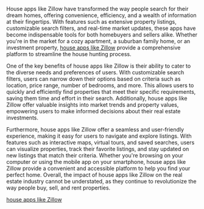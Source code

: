 House apps like Zillow have transformed the way people search for their dream homes, offering convenience, efficiency, and a wealth of information at their fingertips. With features such as extensive property listings, customizable search filters, and real-time market updates, these apps have become indispensable tools for both homebuyers and sellers alike. Whether you're in the market for a cozy apartment, a suburban family home, or an investment property, <a href="https://miracuves.com/solutions/zillow-clone/">house apps like Zillow</a>
 provide a comprehensive platform to streamline the house hunting process.

One of the key benefits of house apps like Zillow is their ability to cater to the diverse needs and preferences of users. With customizable search filters, users can narrow down their options based on criteria such as location, price range, number of bedrooms, and more. This allows users to quickly and efficiently find properties that meet their specific requirements, saving them time and effort in their search. Additionally, house apps like Zillow offer valuable insights into market trends and property values, empowering users to make informed decisions about their real estate investments.

Furthermore, house apps like Zillow offer a seamless and user-friendly experience, making it easy for users to navigate and explore listings. With features such as interactive maps, virtual tours, and saved searches, users can visualize properties, track their favorite listings, and stay updated on new listings that match their criteria. Whether you're browsing on your computer or using the mobile app on your smartphone, house apps like Zillow provide a convenient and accessible platform to help you find your perfect home. Overall, the impact of house apps like Zillow on the real estate industry cannot be understated, as they continue to revolutionize the way people buy, sell, and rent properties.

<a href="https://miracuves.com/solutions/zillow-clone/">house apps like Zillow</a>

